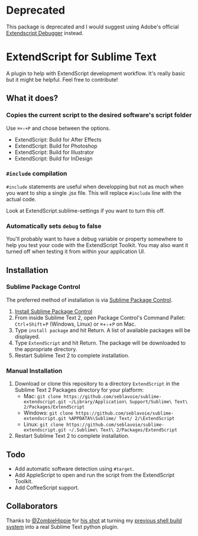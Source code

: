 # Deprecated

This package is deprecated and I would suggest using Adobe's official [Extendscript Debugger](https://marketplace.visualstudio.com/items?itemName=Adobe.extendscript-debug) instead. 


# ExtendScript for Sublime Text

A plugin to help with ExtendScript development workflow. It's really basic but it might be helpful. Feel free to contribute!

## What it does?

### Copies the current script to the desired software's script folder

Use `⌘+⇧+P` and chose between the options.

- ExtendScript: Build for After Effects
- ExtendScript: Build for Photoshop
- ExtendScript: Build for Illustrator
- ExtendScript: Build for InDesign

### `#include` compilation

`#include` statements are useful when developping but not as much when you want to ship a single .jsx file. This will replace `#include` line with the actual code.

Look at ExtendScript.sublime-settings if you want to turn this off.

### Automatically sets `debug` to false

You'll probably want to have a debug variable or property somewhere to help you test your code with the ExtendScript Toolkit. You may also want it turned off when testing it from within your application UI.

## Installation

### Sublime Package Control

The preferred method of installation is via [Sublime Package Control](http://wbond.net/sublime_packages/package_control).

1. [Install Sublime Package Control](http://wbond.net/sublime_packages/package_control/installation)
2. From inside Sublime Text 2, open Package Control's Command Pallet: `Ctrl`+`Shift`+`P` (Windows, Linux) or `⌘`+`⇧`+`P` on Mac.
3. Type `install package` and hit Return. A list of available packages will be displayed.
4. Type `ExtendScript` and hit Return. The package will be downloaded to the appropriate directory.
5. Restart Sublime Text 2 to complete installation.

### Manual Installation

1. Download or clone this repository to a directory `ExtendScript` in the Sublime Text 2 Packages directory for your platform:
    * Mac: `git clone https://github.com/seblavoie/sublime-extendscript.git ~/Library/Application\ Support/Sublime\ Text\ 2/Packages/ExtendScript`
    * Windows: `git clone https://github.com/seblavoie/sublime-extendscript.git %APPDATA%\Sublime/ Text/ 2/\ExtendScript`
    * Linux: `git clone https://github.com/seblavoie/sublime-extendscript.git ~/.Sublime\ Text\ 2/Packages/ExtendScript`
2. Restart Sublime Text 2 to complete installation.

## Todo

- Add automatic software detection using `#target`.
- Add AppleScript to open and run the script from the ExtendScript Toolkit.
- Add CoffeeScript support.

## Collaborators

Thanks to [@ZombieHippie](https://github.com/ZombieHippie) for [his shot](https://github.com/ZombieHippie/sublime-text-2-ExtendScript) at turning my [previous shell build system](https://github.com/seblavoie/After-Effects-Scripting-Sublime-Text-Package) into a real Sublime Text python plugin.
